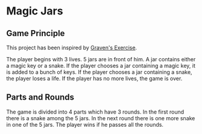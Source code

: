 # Magic Jars
## Game Principle

This project has been inspired by [Graven's Exercise](http://graven.yt/git/git.pdf).

The player begins with 3 lives.
5 jars are in front of him.
A jar contains either a magic key or a snake.
If the player chooses a jar containing a magic key, it is added to a bunch of keys.
If the player chooses a jar containing a snake, the player loses a life.
If the player has no more lives, the game is over.

## Parts and Rounds
The game is divided into 4 parts which have 3 rounds.
In the first round there is a snake among the 5 jars.
In the next round there is one more snake in one of the 5 jars.
The player wins if he passes all the rounds.
